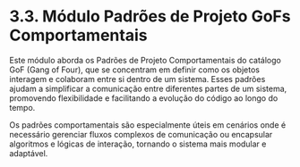 # 3.3. Módulo Padrões de Projeto GoFs Comportamentais

Este módulo aborda os Padrões de Projeto Comportamentais do catálogo GoF (Gang of Four), que se concentram em definir como os objetos interagem e colaboram entre si dentro de um sistema. Esses padrões ajudam a simplificar a comunicação entre diferentes partes de um sistema, promovendo flexibilidade e facilitando a evolução do código ao longo do tempo.

Os padrões comportamentais são especialmente úteis em cenários onde é necessário gerenciar fluxos complexos de comunicação ou encapsular algoritmos e lógicas de interação, tornando o sistema mais modular e adaptável.
